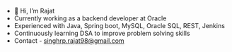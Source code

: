 - 👋 Hi, I’m Rajat
- Currently working as a backend developer at Oracle
- Experienced with Java, Spring boot, MySQL, Oracle SQL, REST, Jenkins
- Continuously learning DSA to improve problem solving skills
- Contact - singhrp.rajat98@gmail.com
